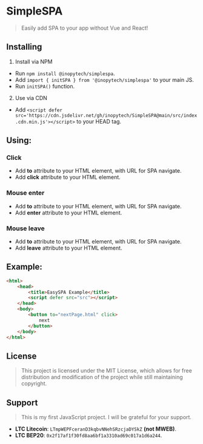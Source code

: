 # SimpleSPA

> Easily add SPA to your app without Vue and React!

## Installing

1. Install via NPM

- Run `npm install @inopytech/simplespa`.
- Add `import { initSPA } from '@inopytech/simplespa'` to your main JS.
- Run `initSPA()` function.

2. Use via CDN

- Add `<script defer src='https://cdn.jsdelivr.net/gh/inopytech/SimpleSPA@main/src/index.cdn.min.js'></script>` to your HEAD tag.

## Using:

### Click

- Add **to** attribute to your HTML element, with URL for SPA navigate.
- Add **click** attribute to your HTML element.

### Mouse enter

- Add **to** attribute to your HTML element, with URL for SPA navigate.
- Add **enter** attribute to your HTML element.

### Mouse leave

- Add **to** attribute to your HTML element, with URL for SPA navigate.
- Add **leave** attribute to your HTML element.

## Example:

```html
<html>
    <head>
        <title>EasySPA Example</title>
        <script defer src="src"></script>
    </head>
    <body>
        <button to="nextPage.html" click>
            next
        </button>
    </body>
</html>
```

## License

> This project is licensed under the MIT License, which allows for free distribution and modification of the project while still maintaining copyright.

## Support

> This is my first JavaScript project. I will be grateful for your support.

- **LTC Litecoin**: `LTmpWEPFceranD3kqbvNNehSRzcjaDYSkZ` **(not MWEB)**.
- **LTC BEP20**: `0x2f17af1f30fd8aa6bf1a3310ad69c017a1d6a244`.
